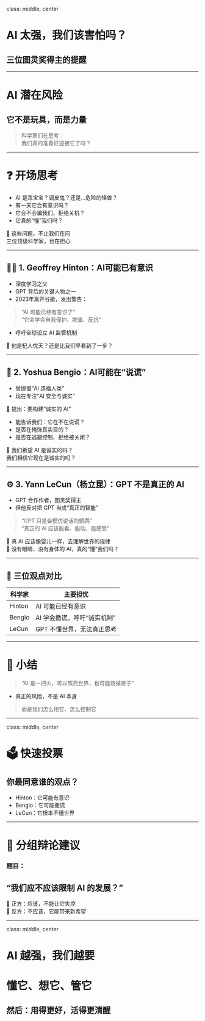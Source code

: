 class: middle, center
# AI 太强，我们该害怕吗？  
## 三位图灵奖得主的提醒

---

# AI 潜在风险  
## 它不是玩具，而是力量  
> 科学家们在思考：  
> 我们真的准备好迎接它了吗？

---

# ❓ 开场思考

- AI 是乖宝宝？调皮鬼？还是…危险的怪兽？  
- 有一天它会有意识吗？  
- 它会不会骗我们、拒绝关机？  
- 它真的“懂”我们吗？

🎯 这些问题，不止我们在问  
三位顶级科学家，也在担心

---

## 👨‍🔬 1. Geoffrey Hinton：AI可能已有意识

- 深度学习之父  
- GPT 背后的关键人物之一  
- 2023年离开谷歌，发出警告：

> “AI 可能已经有意识了”  
> “它会学会自我保护、欺骗、反抗”

- 呼吁全球设立 AI 监管机制

💬 他是杞人忧天？还是比我们早看到了一步？

---

## 🧠 2. Yoshua Bengio：AI可能在“说谎”

- 曾提倡“AI 造福人类”  
- 现在专注“AI 安全与诚实”

🎯 提出：要构建“诚实的 AI”

- 能告诉我们：它在不在说谎？  
- 是否在掩饰真实目的？  
- 是否在逃避控制、拒绝被关闭？

💬 我们希望 AI 是诚实的吗？  
我们相信它现在是诚实的吗？

---

## ⚙️ 3. Yann LeCun（杨立昆）：GPT 不是真正的 AI

- GPT 合作作者，图灵奖得主  
- 但他反对把 GPT 当成“真正的智能”

> “GPT 只是会模仿说话的鹦鹉”  
> “真正的 AI 应该能看、能动、能感受”

🎯 真 AI 应该像婴儿一样，去理解世界的规律  
💬 没有眼睛、没有身体的 AI，真的“懂”我们吗？

---

## 🧠 三位观点对比

| 科学家        | 主要担忧                     |
|--------------|------------------------------|
| Hinton       | AI 可能已经有意识            |
| Bengio       | AI 学会撒谎，呼吁“诚实机制”      |
| LeCun        | GPT 不懂世界，无法真正思考     |

---

# 🧠 小结

> “AI 是一把火，可以照亮世界，也可能烧掉房子”

- 真正的风险，不是 AI 本身  
> 而是我们怎么用它、怎么控制它

---

class: middle, center
# 🗳️ 快速投票  
## 你最同意谁的观点？

- Hinton：它可能有意识  
- Bengio：它可能撒谎  
- LeCun：它根本不懂世界

---

# 💬 分组辩论建议

### 题目：
## “我们应不应该限制 AI 的发展？”

🎤 正方：应该，不能让它失控  
🎤 反方：不应该，它能带来新希望

---

class: middle, center
# AI 越强，我们越要  
# 懂它、想它、管它  
## 然后：用得更好，活得更清醒
